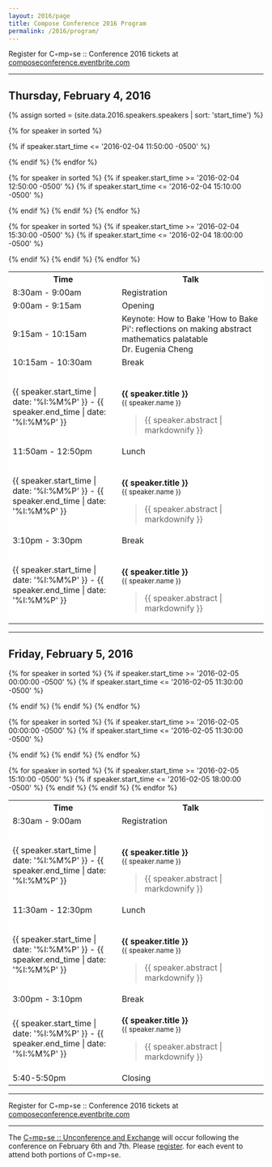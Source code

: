 ```yaml
---
layout: 2016/page
title: Compose Conference 2016 Program
permalink: /2016/program/
---
```


Register for C◦mp◦se :: Conference 2016 tickets at [composeconference.eventbrite.com](http://composeconference.eventbrite.com)

---

<!-- Thursday's schedule -->
## Thursday, February 4, 2016

<table class="table table-bordered" style="background: #fff">
    <tr class="active"><th width="200">Time</th><th>Talk</th></tr>
    <tr><td>8:30am - 9:00am</td><td>Registration</td></tr>
    <tr><td>9:00am - 9:15am</td><td>Opening<br/></td></tr>
    <tr><td>9:15am - 10:15am</td><td>Keynote: How to Bake 'How to Bake Pi': reflections on making abstract mathematics palatable<br/>Dr. Eugenia Cheng<br/></td></tr>
    <tr><td>10:15am - 10:30am</td><td>Break<br/></td></tr>

{% assign sorted = (site.data.2016.speakers.speakers | sort: 'start_time') %}

{% for speaker in sorted %}

  {% if speaker.start_time <= '2016-02-04 11:50:00 -0500' %}
    <tr>
      <td>{{ speaker.start_time | date: '%I:%M%P' }} - {{ speaker.end_time | date: '%I:%M%P' }}</td>
      <td>        
        <p class="lead">
          <b>{{ speaker.title }}</b> <br/>
            <small>
                {{ speaker.name }}
            </small>
        </p> 
        <blockquote class="abstract">
            {{ speaker.abstract | markdownify }}
        </blockquote>
      </td>
    </tr>
  {% endif %}
{% endfor %}                
<tr><td>11:50am - 12:50pm</td><td>Lunch<br/></td></tr>

{% for speaker in sorted %}
  {% if speaker.start_time >= '2016-02-04 12:50:00 -0500' %}
  {% if speaker.start_time <= '2016-02-04 15:10:00 -0500' %}
    <tr>
      <td>{{ speaker.start_time | date: '%I:%M%P' }} - {{ speaker.end_time | date: '%I:%M%P' }}</td>
      <td>        
        <p class="lead">
          <b>{{ speaker.title }}</b> <br/>
            <small>
                {{ speaker.name }}
            </small>
        </p> 
        <blockquote class="abstract">
            {{ speaker.abstract | markdownify }}
        </blockquote>
      </td>
    </tr>
  {% endif %}
  {% endif %}
{% endfor %}   

<tr><td>3:10pm - 3:30pm</td><td>Break<br/></td></tr>

{% for speaker in sorted %}
  {% if speaker.start_time >= '2016-02-04 15:30:00 -0500' %}
  {% if speaker.start_time <= '2016-02-04 18:00:00 -0500' %}
    <tr>
      <td>{{ speaker.start_time | date: '%I:%M%P' }} - {{ speaker.end_time | date: '%I:%M%P' }}</td>
      <td>        
        <p class="lead">
          <b>{{ speaker.title }}</b> <br/>
            <small>
                {{ speaker.name }}
            </small>
        </p> 
        <blockquote class="abstract">
            {{ speaker.abstract | markdownify }}
        </blockquote>
      </td>
    </tr>
  {% endif %}
  {% endif %}
{% endfor %}   
             
</table>

---

<!-- Friday's schedule -->
## Friday, February 5, 2016
<table class="table table-bordered" style="background: #fff">
    <tr class="active"><th width="200">Time</th><th>Talk</th></tr>
    <tr><td>8:30am - 9:00am</td><td>Registration</td></tr>

{% for speaker in sorted %}
  {% if speaker.start_time >= '2016-02-05 00:00:00 -0500' %}
  {% if speaker.start_time <= '2016-02-05 11:30:00 -0500' %}
    <tr>
      <td>{{ speaker.start_time | date: '%I:%M%P' }} - {{ speaker.end_time | date: '%I:%M%P' }}</td>
      <td>        
        <p class="lead">
          <b>{{ speaker.title }}</b> <br/>
            <small>
                {{ speaker.name }}
            </small>
        </p> 
        <blockquote class="abstract">
            {{ speaker.abstract | markdownify }}
        </blockquote>
      </td>
    </tr>
  {% endif %}
  {% endif %}
{% endfor %}                
<tr><td>11:30am - 12:30pm</td><td>Lunch<br/></td></tr>

{% for speaker in sorted %}
  {% if speaker.start_time >= '2016-02-05 00:00:00 -0500' %}
  {% if speaker.start_time <= '2016-02-05 11:30:00 -0500' %}
    <tr>
      <td>{{ speaker.start_time | date: '%I:%M%P' }} - {{ speaker.end_time | date: '%I:%M%P' }}</td>
      <td>        
        <p class="lead">
          <b>{{ speaker.title }}</b> <br/>
            <small>
                {{ speaker.name }}
            </small>
        </p> 
        <blockquote class="abstract">
            {{ speaker.abstract | markdownify }}
        </blockquote>
      </td>
    </tr>
  {% endif %}
  {% endif %}
{% endfor %}                
<tr><td>3:00pm - 3:10pm</td><td>Break<br/></td></tr>
{% for speaker in sorted %}
  {% if speaker.start_time >= '2016-02-05 15:10:00 -0500' %}
  {% if speaker.start_time <= '2016-02-05 18:00:00 -0500' %}
    <tr>
      <td>{{ speaker.start_time | date: '%I:%M%P' }} - {{ speaker.end_time | date: '%I:%M%P' }}</td>
      <td>        
        <p class="lead">
          <b>{{ speaker.title }}</b> <br/>
            <small>
                {{ speaker.name }}
            </small>
        </p> 
        <blockquote class="abstract">
            {{ speaker.abstract | markdownify }}
        </blockquote>
      </td>
    </tr>
  {% endif %}
  {% endif %}
{% endfor %} 

<tr><td>5:40-5:50pm</td><td>Closing</td></tr>
</table>

---

Register for C◦mp◦se :: Conference 2016 tickets at [composeconference.eventbrite.com](http://composeconference.eventbrite.com)

---

The [C◦mp◦se :: Unconference and Exchange](../unconference) will occur following the conference on February 6th and 7th. Please [register](https://www.eventbrite.com/e/cmpse-unconference-and-exchange-2016-tickets-20455465849). for each event to attend both portions of C◦mp◦se. 


